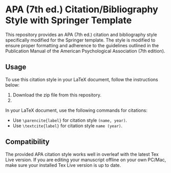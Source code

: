 # APA (7th ed.) Citation/Bibliography Style with Springer Template

This repository provides an APA (7th ed.) citation and bibliography style specifically modified for the Springer template. The style is modified to ensure proper formatting and adherence to the guidelines outlined in the Publication Manual of the American Psychological Association (7th edition).

## Usage

To use this citation style in your LaTeX document, follow the instructions below:

1. Download the zip file from this repository.
2. 
In your LaTeX document, use the following commands for citations:

- Use `\parencite{label}` for citation style `(name, year)`.
- Use `\textcite{label}` for citation style `name (year)`.

## Compatibility

The provided APA citation style works well in overleaf with the latest Tex Live version. If you are editing your manuscript offline on your own PC/Mac, make sure your installed Tex Live version is up to date.
